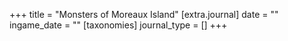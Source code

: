 +++
title = "Monsters of Moreaux Island"
[extra.journal]
date = ""
ingame_date = ""
[taxonomies]
journal_type = []
+++

